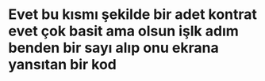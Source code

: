 # Evet bu kısmı şekilde bir adet kontrat evet çok basit ama olsun işlk adım benden bir sayı alıp onu ekrana yansıtan bir kod 
